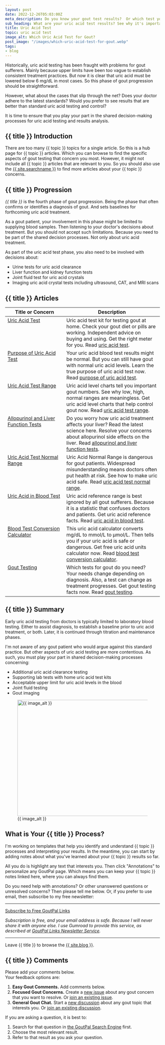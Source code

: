 ```yaml
---
layout: post
date: 2022-12-26T05:03:00Z
meta_description: Do you know your gout test results?  Or which test you should take? Learn gout testing now. Because the right uric acid test can help you recover from gout.
sub_heading: What are your uric acid test results? See why it's important to know.
title: Uric Acid Test
topic: uric acid test
image_alt: Which Uric Acid Test for Gout?
post_image: "/images/which-uric-acid-test-for-gout.webp"
tags:
- blog
---
```

<p>Historically, uric acid testing has been fraught with problems for gout sufferers. Mainly because upper limits have been too vague to establish consistent treatment practices. But now it is clear that uric acid must be lowered below 6 mg/dL in most cases. So this phase of gout progression should be straightforward.</p>
<p>However, what about the cases that slip through the net? Does your doctor adhere to the latest standards? Would you prefer to see results that are better than standard uric acid testing and control?</p>
<p>It is time to ensure that you play your part in the shared decision-making processes for uric acid testing and results analysis.</p>
<h2 id="intro">{{ title }} Introduction</h2>
<p>There are too many {{ topic }} topics for a single article. So this is a hub page for {{ topic }} articles. Which you can browse to find the specific aspects of gout testing that concern you most. However, it might not include all {{ topic }} articles that are relevant to you. So you should also use the <a href="{{ site.searchurl }}">{{ site.searchname }}</a> to find more articles about your {{ topic }} concerns</a>.</p>
<h2 id="progress">{{ title }} Progression</h2>
<p><em>{{ title }}</em> is the fourth phase of gout progression. Being the phase that often confirms or identifies a diagnosis of gout. And sets baselines for forthcoming uric acid treatment.</p>
<p>As a gout patient, your involvement in this phase might be limited to supplying blood samples. Then listening to your doctor's decisions about treatment. But you should not accept such limitations. Because you need to be part of the shared decision processes. Not only about uric acid treatment.</p>
<p>As part of the uric acid test phase, you also need to be involved with decisions about:</p>
<ul>
<li>Urine tests for uric acid clearance</li>
<li>Liver function and kidney function tests</li>
<li>Joint fluid test for uric acid crystals</li>
<li>Imaging uric acid crystal tests including ultrasound, CAT, and MRI scans</li>
</ul>
<h2 id="facts">{{ title }} Articles</h2>
<table style="width: 100%;" id="article-list">
    <thead>
        <tr>
            <th style="width: 38%;">Title or Concern</th>
            <th style="width: 62%;">Description</th>
        </tr>
    </thead>
    <tbody style="vertical-align:top;">
        <tr id="test">
            <td><a href="/uric-acid/uric-acid-test-kit/">Uric Acid Test</a></td>
            <td>Uric acid test kit for testing gout at home. Check your gout diet or pills are working. Independent advice on buying and using. Get the right meter for you. Read <a href="/uric-acid/uric-acid-test-kit/">uric acid test</a>.</td>
        </tr>
        <tr id="purpose">
            <td><a href="/633/uric-acid-blood-test/">Purpose of Uric Acid Test</a></td>
            <td>Your uric acid blood test results might be normal. But you can still have gout with normal uric acid levels. Learn the true purpose of uric acid test now. Read <a href="/633/uric-acid-blood-test/">purpose of uric acid test</a>.</td>
        </tr>
        <tr id="range">
            <td><a href="/uric-acid/uric-acid-levels/uric-acid-level-charts/">Uric Acid Test Range</a></td>
            <td>Uric acid level charts tell you important gout numbers. See why low, high, normal ranges are meaningless. Get uric acid level charts that help control gout now. Read <a href="/uric-acid/uric-acid-levels/uric-acid-level-charts/">uric acid test range</a>.</td>
        </tr>
        <tr id="lft">
            <td><a href="/allopurinol/allopurinol-side-effects-liver/">Allopurinol and Liver Function Tests</a></td>
            <td>Do you worry how uric acid treatment affects your liver? Read the latest science here. Resolve your concerns about allopurinol side effects on the liver. Read <a href="/allopurinol/allopurinol-side-effects-liver/">allopurinol and liver function tests</a>.</td>
        </tr>
        <tr id="normal">
            <td><a href="/uric-acid/normal-uric-acid-levels/">Uric Acid Test Normal Range</a></td>
            <td>Uric Acid Normal Range is dangerous for gout patients. Widespread misunderstanding means doctors often put health at risk. See how to make uric acid safe. Read <a href="/uric-acid/normal-uric-acid-levels/">uric acid test normal range</a>.</td>
        </tr>
        <tr id="blood">
            <td><a href="/gout-resources/understanding-ua/uric-acid-reference-range/">Uric Acid in Blood Test</a></td>
            <td>Uric acid reference range is best ignored by all gout sufferers. Because it is a statistic that confuses doctors and patients. Get uric acid reference facts. Read <a href="/gout-resources/understanding-ua/uric-acid-reference-range/">uric acid in blood test</a>.</td>
        </tr>
        <tr id="calc">
            <td><a href="/449/uric-acid-concentration/">Blood Test Conversion Calculator</a></td>
            <td>This uric acid calculator converts mg/dL to mmol/L to µmol/L. Then tells you if your uric acid is safe or dangerous. Get free uric acid units calculator now. Read <a href="/449/uric-acid-concentration/">blood test conversion calculator</a>.</td>
        </tr>
        <tr id="gout">
            <td><a href="/goutpal-topic/test/">Gout Testing</a></td>
            <td>Which tests for gout do you need? Your needs change depending on diagnosis. Also, a test can change as treatment progresses. Get gout testing facts now. Read <a href="/goutpal-topic/test/">gout testing</a>.</td>
        </tr>
    </tbody>
</table>
<h2 id="summary">{{ title }} Summary</h2>
<p>Early uric acid testing from doctors is typically limited to laboratory blood testing. Either to assist diagnosis, to establish a baseline prior to uric acid treatment, or both. Later, it is continued through titration and maintenance phases.</p>
<p>I'm not aware of any gout patient who would argue against this standard practice. But other aspects of uric acid testing are more contentious. As such, you must play your part in shared decision-making processes concerning:</p>
<ul>
<li>Additional uric acid clearance testing</li>
<li>Supporting lab tests with home uric acid test kits</li>
<li>Acceptable upper limit for uric acid levels in the blood</li>
<li>Joint fluid testing</li>
<li>Gout imaging</li>
</ul>
<figure id="image" class="inner">
<img src="{{ post_image }}" alt="{{ image_alt }}"  width="610" height="377">
  <figcaption>{{ image_alt }}</figcaption>
</figure>
<h2 id="next">What is Your {{ title }} Process?</h2>
I'm working on templates that help you identify and understand {{ topic }} processes and interpreting your results. In the meantime, you can start by adding notes about what you've learned about your {{ topic }} results so far.

All you do is highlight any text that interests you. Then click "Annotations" to personalize any GoutPal page. Which means you can keep your {{ topic }} notes linked here, where you can always find them.

Do you need help with annotations? Or other unanswered questions or unresolved concerns? Then please tell me below. Or, if you prefer to use email, then subscribe to my free newsletter:
<hr><a class="gumroad-button" href="https://links.goutpal.com/l/wqmwjs?a=888958067&wanted=true&price=0" data-gumroad-single-product="true" target="_blank">Subscribe to Free GoutPal Links <span class="gumroad-button-logo"></span></a>
<p><i>Subscription is free, and your email address is safe. Because I will never share it with anyone else. I use Gumroad to provide this service, as described at <a href="https://goutpal.com/blog/goutpal-notifications/">GoutPal Links Newsletter Service</a>.</i></p><hr>
Leave {{ title }} to browse the <a href="/blog">{{ site.blog }}</a>.

<h2 id="comments">{{ title }} Comments</h2>
<p>Please add your comments below.<br />
Your feedback options are:</p>
<ol>
<li><b>Easy Gout Comments.</b> Add comments below.</li>
<li><b>Focused Gout Concerns.</b> Create a <a href="https://github.com/kct2020/goutpal-com-skeleventy/issues/new/choose">new issue</a> about any gout concern that you want to resolve. Or <a href="https://github.com/kct2020/goutpal-com-skeleventy/issues">join an existing issue</a>.</li>
<li><b>General Gout Chat.</b> Start a <a href="https://github.com/kct2020/goutpal-com-skeleventy/discussions/new">new discussion</a> about any gout topic that interests you. Or <a href="https://github.com/kct2020/goutpal-com-skeleventy/discussions">join an existing discussion</a>.</li>
</ol>
<p>If you are asking a question, it is best to:</p>
<ol>
<li>Search for that question in <a href="https://cse.google.com/cse?cof=FORID:0&cx=partner-pub-4857169685716700:9780732506">the GoutPal Search Engine</a> first.</li>
<li>Choose the most relevant result.</li>
<li>Refer to that result as you ask your question.</li>
</ol>
<script src="https://giscus.app/client.js"
        data-repo="kct2020/goutpal-com-skeleventy"
        data-repo-id="R_kgDOGVSRQQ"
        data-category="GoutPal Links Comments🗣"
        data-category-id="DIC_kwDOGVSRQc4CRbFp"
        data-mapping="title"
        data-strict="0"
        data-reactions-enabled="1"
        data-emit-metadata="1"
        data-input-position="top"
        data-theme="light_tritanopia"
        data-lang="en"
        data-loading="lazy"
        crossorigin="anonymous"
        async>
</script>
